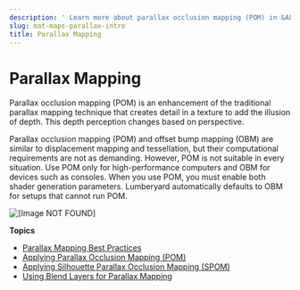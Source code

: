 ```yaml
---
description: ' Learn more about parallax occlusion mapping (POM) in &ALYlong;. '
slug: mat-maps-parallax-intro
title: Parallax Mapping
---
```

# Parallax Mapping<a name="mat-maps-parallax-intro"></a>

Parallax occlusion mapping \(POM\) is an enhancement of the traditional parallax mapping technique that creates detail in a texture to add the illusion of depth\. This depth perception changes based on perspective\.

Parallax occlusion mapping \(POM\) and offset bump mapping \(OBM\) are similar to displacement mapping and tessellation, but their computational requirements are not as demanding\. However, POM is not suitable in every situation\. Use POM only for high\-performance computers and OBM for devices such as consoles\. When you use POM, you must enable both shader generation parameters\. Lumberyard automatically defaults to OBM for setups that cannot run POM\.

![\[Image NOT FOUND\]](/images/userguide/shared-parallax-example.gif)

**Topics**
+ [Parallax Mapping Best Practices](mat-maps-parallax-best-practices.md)
+ [Applying Parallax Occlusion Mapping \(POM\)](mat-maps-parallax-pom.md)
+ [Applying Silhouette Parallax Occlusion Mapping \(SPOM\)](mat-maps-parallax-spom.md)
+ [Using Blend Layers for Parallax Mapping](mat-maps-parallax-blending.md)